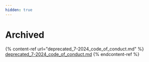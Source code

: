 ```yaml
---
hidden: true
---
```


# Archived



{% content-ref url="deprecated_7-2024_code_of_conduct.md" %}
[deprecated\_7-2024\_code\_of\_conduct.md](deprecated\_7-2024\_code\_of\_conduct.md)
{% endcontent-ref %}

